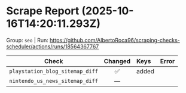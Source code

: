 # Scrape Report (2025-10-16T14:20:11.293Z)

Group: `seo`  |  Run: https://github.com/AlbertoRoca96/scraping-checks-scheduler/actions/runs/18564367767

| Check | Changed | Keys | Error |
|---|:---:|:--|:--|
| `playstation_blog_sitemap_diff` | ✅ | added |  |
| `nintendo_us_news_sitemap_diff` | — |  |  |

